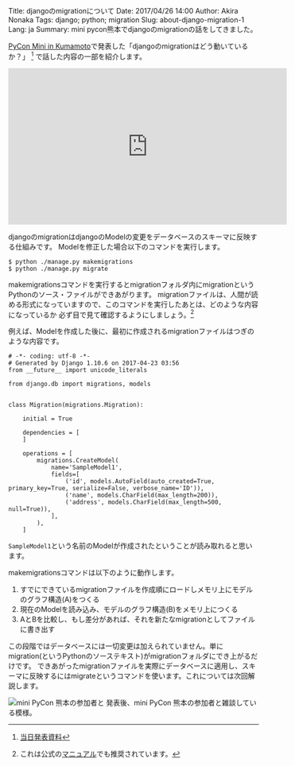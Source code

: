 Title: djangoのmigrationについて
Date: 2017/04/26 14:00
Author: Akira Nonaka
Tags: django; python; migration
Slug: about-django-migration-1
Lang: ja
Summary: mini pycon熊本でdjangoのmigrationの話をしてきました。

[PyCon Mini in Kumamoto](http://kumamoto.pycon.jp)で発表した「djangoのmigrationはどう動いているか？」
[^注1]
で話した内容の一部を紹介します。

<iframe width="560" height="315"
src="https://www.youtube.com/embed/LfbqxfRfkqY?ecver=1" frameborder="0"
allowfullscreen></iframe>

djangoのmigrationはdjangoのModelの変更をデータベースのスキーマに反映する仕組みです。
Modelを修正した場合以下のコマンドを実行します。

```
$ python ./manage.py makemigrations
$ python ./manage.py migrate
```

makemigrationsコマンドを実行するとmigrationフォルダ内にmigrationというPythonのソース・ファイルができあがります。
migrationファイルは、人間が読める形式になっていますので、このコマンドを実行したあとは、どのような内容になっているか
必ず目で見て確認するようにしましょう。[^注2]

例えば、Modelを作成した後に、最初に作成されるmigrationファイルはつぎのような内容です。
```
# -*- coding: utf-8 -*-
# Generated by Django 1.10.6 on 2017-04-23 03:56
from __future__ import unicode_literals

from django.db import migrations, models


class Migration(migrations.Migration):

    initial = True

    dependencies = [
    ]

    operations = [
        migrations.CreateModel(
            name='SampleModel1',
            fields=[
                ('id', models.AutoField(auto_created=True, primary_key=True, serialize=False, verbose_name='ID')),
                ('name', models.CharField(max_length=200)),
                ('address', models.CharField(max_length=500, null=True)),
            ],
        ),
    ]
```
`SampleModel1`という名前のModelが作成されたということが読み取れると思います。

makemigrationsコマンドは以下のように動作します。

1. すでにできているmigrationファイルを作成順にロードしメモリ上にモデルのグラフ構造(A)をつくる
2. 現在のModelを読み込み、モデルのグラフ構造(B)をメモリ上につくる
3. AとBを比較し、もし差分があれば、それを新たなmigrationとしてファイルに書き出す

この段階ではデータベースには一切変更は加えられていません。単にmigration(というPythonのソーステキスト)がmigrationフォルダにでき上がるだけです。
できあがったmigrationファイルを実際にデータベースに適用し、スキーマに反映するにはmigrateというコマンドを使います。これについては次回解説します。

![mini PyCon 熊本の参加者と]({filename}/images/pycon-mini-kumamoto-2017/akira-mini-pycon-kumamoto.jpg)
発表後、mini PyCon 熊本の参加者と雑談している模様。

[^注1]:[当日発表資料](https://www.slideshare.net/xoxzo/djangomigration)
[^注2]:これは公式の[マニュアル](https://docs.djangoproject.com/en/1.11/topics/migrations/)でも推奨されています。

